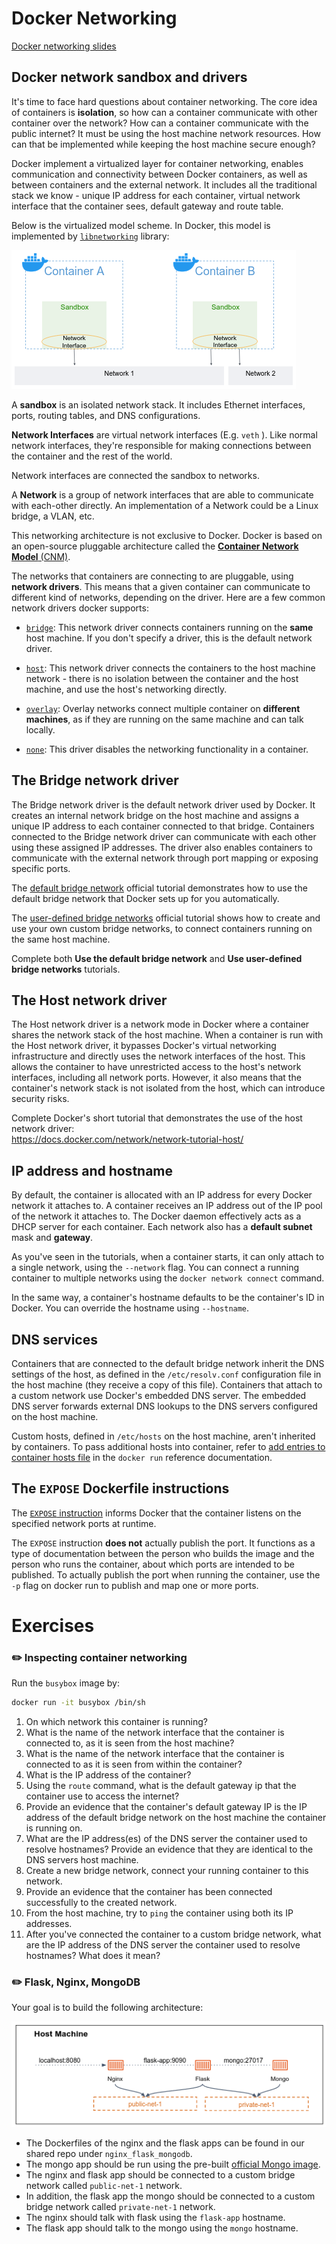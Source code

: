 # Docker Networking

[Docker networking slides](https://alonitac.github.io/DevOpsFeb23/slides/docker_networking.html) 

## Docker network sandbox and drivers

It's time to face hard questions about container networking. 
The core idea of containers is **isolation**, so how can a container communicate with other container over the network? 
How can a container communicate with the public internet? 
It must be using the host machine network resources. 
How can that be implemented while keeping the host machine secure enough? 

Docker implement a virtualized layer for container networking, enables communication and connectivity between Docker containers, as well as between containers and the external network.
It includes all the traditional stack we know - unique IP address for each container, virtual network interface that the container sees, default gateway and route table. 

Below is the virtualized model scheme. In Docker, this model is implemented by [`libnetworking`](https://github.com/moby/libnetwork) library: 

![](../.img/docker_sandbox.png)

A **sandbox** is an isolated network stack. It includes Ethernet interfaces, ports, routing tables, and DNS configurations.

**Network Interfaces** are virtual network interfaces (E.g. `veth` ).
Like normal network interfaces, they're responsible for making connections between the container and the rest of the world. 

Network interfaces are connected the sandbox to networks.

A **Network** is a group of network interfaces that are able to communicate with each-other directly. 
An implementation of a Network could be a Linux bridge, a VLAN, etc. 

This networking architecture is not exclusive to Docker. Docker is based on an open-source pluggable architecture called the [**Container Network Model** (CNM)](https://github.com/moby/libnetwork/blob/master/docs/design.md). 

The networks that containers are connecting to are pluggable, using **network drivers**.
This means that a given container can communicate to different kind of networks, depending on the driver. 
Here are a few common network drivers docker supports:

- [`bridge`](https://docs.docker.com/network/bridge/): This network driver connects containers running on the **same** host machine. If you don't specify a driver, this is the default network driver.

- [`host`](https://docs.docker.com/network/host/): This network driver connects the containers to the host machine network - there is no isolation between the
  container and the host machine, and use the host's networking directly.

- [`overlay`](https://docs.docker.com/network/overlay/): Overlay networks connect multiple container on **different machines**,
  as if they are running on the same machine and can talk locally. 

- [`none`](https://docs.docker.com/network/none/): This driver disables the networking functionality in a container.

## The Bridge network driver

The Bridge network driver is the default network driver used by Docker.
It creates an internal network bridge on the host machine and assigns a unique IP address to each container connected to that bridge.
Containers connected to the Bridge network driver can communicate with each other using these assigned IP addresses.
The driver also enables containers to communicate with the external network through port mapping or exposing specific ports.

The [default bridge network](https://docs.docker.com/network/network-tutorial-standalone/#use-the-default-bridge-network) official tutorial demonstrates how to use the default bridge network that Docker sets up for you automatically. 

The [user-defined bridge networks](https://docs.docker.com/network/network-tutorial-standalone/#use-user-defined-bridge-networks) official tutorial shows how to create and use your own custom bridge networks, to connect containers running on the same host machine.

Complete both **Use the default bridge network** and **Use user-defined bridge networks** tutorials. 

## The Host network driver 

The Host network driver is a network mode in Docker where a container shares the network stack of the host machine.
When a container is run with the Host network driver, it bypasses Docker's virtual networking infrastructure and directly uses the network interfaces of the host.
This allows the container to have unrestricted access to the host's network interfaces, including all network ports. However, it also means that the container's network stack is not isolated from the host, which can introduce security risks.

Complete Docker's short tutorial that demonstrates the use of the host network driver:      
https://docs.docker.com/network/network-tutorial-host/

## IP address and hostname

By default, the container is allocated with an IP address for every Docker network it attaches to.
A container receives an IP address out of the IP pool of the network it attaches to. 
The Docker daemon effectively acts as a DHCP server for each container.
Each network also has a **default subnet** mask and **gateway**.

As you've seen in the tutorials, when a container starts, it can only attach to a single network, using the `--network` flag.
You can connect a running container to multiple networks using the `docker network connect` command.

In the same way, a container's hostname defaults to be the container's ID in Docker. 
You can override the hostname using `--hostname`.

## DNS services

Containers that are connected to the default bridge network inherit the DNS settings of the host, as defined in the `/etc/resolv.conf` configuration file in the host machine (they receive a copy of this file). 
Containers that attach to a custom network use Docker's embedded DNS server. 
The embedded DNS server forwards external DNS lookups to the DNS servers configured on the host machine.

Custom hosts, defined in `/etc/hosts` on the host machine, aren't inherited by containers. 
To pass additional hosts into container, refer to [add entries to container hosts file](https://docs.docker.com/engine/reference/commandline/run/#add-host) in the `docker run` reference documentation.


## The `EXPOSE` Dockerfile instructions 

The [`EXPOSE` instruction](https://docs.docker.com/engine/reference/builder/#expose) informs Docker that the container listens on the specified network ports at runtime. 

The `EXPOSE` instruction **does not** actually publish the port. 
It functions as a type of documentation between the person who builds the image and the person who runs the container, about which ports are intended to be published. 
To actually publish the port when running the container, use the `-p` flag on docker run to publish and map one or more ports.


# Exercises

### :pencil2: Inspecting container networking

Run the `busybox` image by:

```bash
docker run -it busybox /bin/sh
```

1. On which network this container is running?
2. What is the name of the network interface that the container is connected to, as it is seen from the host machine?
3. What is the name of the network interface that the container is connected to as it is seen from within the container?
4. What is the IP address of the container?
5. Using the `route` command, what is the default gateway ip that the container use to access the internet?
6. Provide an evidence that the container's default gateway IP is the IP address of the default bridge network on the host machine the container is running on.
7. What are the IP address(es) of the DNS server the container used to resolve hostnames? Provide an evidence that they are identical to the DNS servers host machine.
8. Create a new bridge network, connect your running container to this network.
9. Provide an evidence that the container has been connected successfully to the created network.
10. From the host machine, try to `ping` the container using both its IP addresses.
11. After you've connected the container to a custom bridge network, what are the IP address of the DNS server the container used to resolve hostnames? What does it mean?

### :pencil2: Flask, Nginx, MongoDB

Your goal is to build the following architecture:

![](../.img/docker_nginx-flask-mongo.png)

- The Dockerfiles of the nginx and the flask apps can be found in our shared repo under `nginx_flask_mongodb`.
- The mongo app should be run using the pre-built [official Mongo image](https://hub.docker.com/_/mongo).
- The nginx and flask app should be connected to a custom bridge network called `public-net-1` network.
- In addition, the flask app the mongo should be connected to a custom bridge network called `private-net-1` network.
- The nginx should talk with flask using the `flask-app` hostname.
- The flask app should talk to the mongo using the `mongo` hostname.

